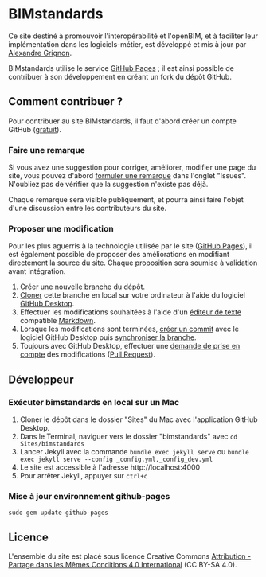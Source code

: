 # BIMstandards

Ce site destiné à promouvoir l'interopérabilité et l'openBIM, et à faciliter leur implémentation dans les logiciels-métier, est développé et mis à jour par [Alexandre Grignon](https://fr.linkedin.com/in/alexandregrignon).

BIMstandards utilise le service [GitHub Pages](https://pages.github.com) ; il est ainsi possible de contribuer à son développement en créant un fork du dépôt GitHub.

## Comment contribuer ?

Pour contribuer au site BIMstandards, il faut d'abord créer un compte GitHub ([gratuit](https://github.com/join)).

### Faire une remarque

Si vous avez une suggestion pour corriger, améliorer, modifier une page du site, vous pouvez d'abord [formuler une remarque](https://github.com/bimstandards/bimstandards/issues/new) dans l'onglet "Issues". N'oubliez pas de vérifier que la suggestion n'existe pas déjà.

Chaque remarque sera visible publiquement, et pourra ainsi faire l'objet d'une discussion entre les contributeurs du site.

### Proposer une modification

Pour les plus aguerris à la technologie utilisée par le site ([GitHub Pages](https://pages.github.com)), il est également possible de proposer des améliorations en modifiant directement la source du site. Chaque proposition sera soumise à validation avant intégration.

1. Créer une [nouvelle branche](https://github.com/bimstandards/bimstandards#fork-destination-box) du dépôt.
2. [Cloner](https://help.github.com/desktop/guides/contributing/cloning-a-repository-from-github-desktop/) cette branche en local sur votre ordinateur à l'aide du logiciel [GitHub Desktop](https://desktop.github.com).
3. Effectuer les modifications souhaitées à l'aide d'un [éditeur de texte](https://atom.io) compatible [Markdown](https://guides.github.com/features/mastering-markdown/).
4. Lorsque les modifications sont terminées, [créer un commit](https://help.github.com/desktop/guides/contributing/committing-and-reviewing-changes-to-your-project/) avec le logiciel GitHub Desktop puis [synchroniser la branche](https://help.github.com/desktop/guides/contributing/syncing-your-branch/).
5. Toujours avec GitHub Desktop, effectuer une [demande de prise en compte](https://help.github.com/desktop/guides/contributing/sending-a-pull-request/) des modifications ([Pull Request](https://github.com/bimstandards/bimstandards/pulls)).

## Développeur

### Exécuter bimstandards en local sur un Mac

1. Cloner le dépôt dans le dossier "Sites" du Mac avec l'application GitHub Desktop.
2. Dans le Terminal, naviguer vers le dossier "bimstandards" avec `cd Sites/bimstandards`
3. Lancer Jekyll avec la commande `bundle exec jekyll serve` ou `bundle exec jekyll serve --config _config.yml,_config_dev.yml`
4. Le site est accessible à l'adresse http://localhost:4000
5. Pour arrêter Jekyll, appuyer sur `ctrl+c`

### Mise à jour environnement github-pages

`sudo gem update github-pages`

## Licence

L'ensemble du site est placé sous licence Creative Commons [Attribution - Partage dans les Mêmes Conditions 4.0 International](http://creativecommons.org/licenses/by-sa/4.0/deed.fr) (CC BY-SA 4.0).